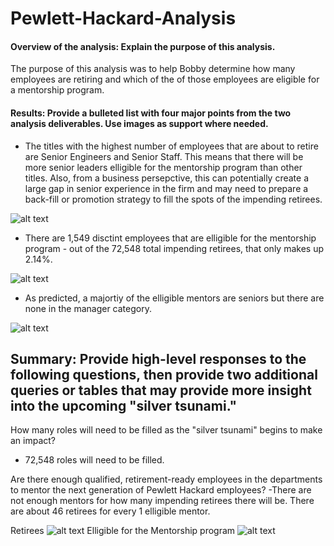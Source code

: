 # Pewlett-Hackard-Analysis

#### Overview of the analysis: Explain the purpose of this analysis.
The purpose of this analysis was to help Bobby determine how many employees are retiring and which of the of those employees are eligible for a mentorship program. 

#### Results: Provide a bulleted list with four major points from the two analysis deliverables. Use images as support where needed.
- The titles with the highest number of employees that are about to retire are Senior Engineers and Senior Staff. This means that there will be more senior leaders elligible for the mentorship program than other titles. Also, from a business persepctive, this can potentially create a large gap in senior experience in the firm and may need to prepare a back-fill or promotion strategy to fill the spots of the impending retirees. 

![alt text](https://github.com/lauren1478/Pewlett-Hackard-Analysis-v2/blob/main/Count%20per%20Department.png)

- There are 1,549 disctint employees that are elligible for the mentorship program - out of the 72,548 total impending retirees, that only makes up 2.14%. 

![alt text](https://github.com/lauren1478/Pewlett-Hackard-Analysis-v2/blob/main/Eligible%20Mentorship%20Bottom%208.png)

- As predicted, a majortiy of the elligible mentors are seniors but there are none in the manager category.

![alt text](https://github.com/lauren1478/Pewlett-Hackard-Analysis-v2/blob/main/Count%20per%20Eligilibility.png)



## Summary: Provide high-level responses to the following questions, then provide two additional queries or tables that may provide more insight into the upcoming "silver tsunami."
How many roles will need to be filled as the "silver tsunami" begins to make an impact?
- 72,548 roles will need to be filled.

Are there enough qualified, retirement-ready employees in the departments to mentor the next generation of Pewlett Hackard employees?
-There are not enough mentors for how many impending retirees there will be. There are about 46 retirees for every 1 elligible mentor.

Retirees
![alt text](https://github.com/lauren1478/Pewlett-Hackard-Analysis-v2/blob/main/Count%20per%20Department.png)
Elligible for the Mentorship program
![alt text](https://github.com/lauren1478/Pewlett-Hackard-Analysis-v2/blob/main/Count%20per%20Eligilibility.png)
